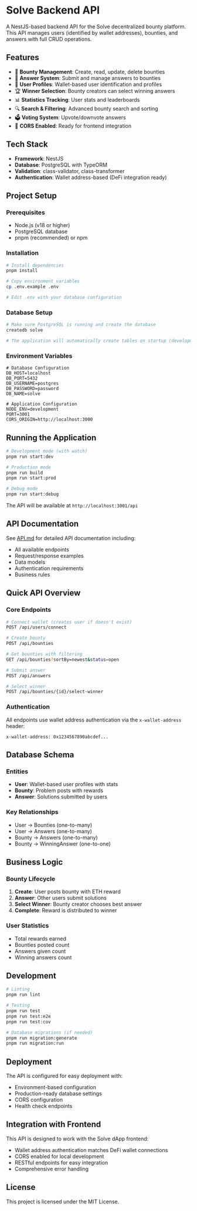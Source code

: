 # Solve Backend API

A NestJS-based backend API for the Solve decentralized bounty platform. This API manages users (identified by wallet addresses), bounties, and answers with full CRUD operations.

## Features

- 🎯 **Bounty Management**: Create, read, update, delete bounties
- 💬 **Answer System**: Submit and manage answers to bounties
- 👤 **User Profiles**: Wallet-based user identification and profiles
- 🏆 **Winner Selection**: Bounty creators can select winning answers
- 📊 **Statistics Tracking**: User stats and leaderboards
- 🔍 **Search & Filtering**: Advanced bounty search and sorting
- 🗳️ **Voting System**: Upvote/downvote answers
- 📱 **CORS Enabled**: Ready for frontend integration

## Tech Stack

- **Framework**: NestJS
- **Database**: PostgreSQL with TypeORM
- **Validation**: class-validator, class-transformer
- **Authentication**: Wallet address-based (DeFi integration ready)

## Project Setup

### Prerequisites
- Node.js (v18 or higher)
- PostgreSQL database
- pnpm (recommended) or npm

### Installation

```bash
# Install dependencies
pnpm install

# Copy environment variables
cp .env.example .env

# Edit .env with your database configuration
```

### Database Setup

```bash
# Make sure PostgreSQL is running and create the database
createdb solve

# The application will automatically create tables on startup (development mode)
```

### Environment Variables

```env
# Database Configuration
DB_HOST=localhost
DB_PORT=5432
DB_USERNAME=postgres
DB_PASSWORD=password
DB_NAME=solve

# Application Configuration
NODE_ENV=development
PORT=3001
CORS_ORIGIN=http://localhost:3000
```

## Running the Application

```bash
# Development mode (with watch)
pnpm run start:dev

# Production mode
pnpm run build
pnpm run start:prod

# Debug mode
pnpm run start:debug
```

The API will be available at `http://localhost:3001/api`

## API Documentation

See [API.md](./API.md) for detailed API documentation including:
- All available endpoints
- Request/response examples
- Data models
- Authentication requirements
- Business rules

## Quick API Overview

### Core Endpoints

```bash
# Connect wallet (creates user if doesn't exist)
POST /api/users/connect

# Create bounty
POST /api/bounties

# Get bounties with filtering
GET /api/bounties?sortBy=newest&status=open

# Submit answer
POST /api/answers

# Select winner
POST /api/bounties/{id}/select-winner
```

### Authentication

All endpoints use wallet address authentication via the `x-wallet-address` header:

```http
x-wallet-address: 0x1234567890abcdef...
```

## Database Schema

### Entities
- **User**: Wallet-based user profiles with stats
- **Bounty**: Problem posts with rewards
- **Answer**: Solutions submitted by users

### Key Relationships
- User → Bounties (one-to-many)
- User → Answers (one-to-many)  
- Bounty → Answers (one-to-many)
- Bounty → WinningAnswer (one-to-one)

## Business Logic

### Bounty Lifecycle
1. **Create**: User posts bounty with ETH reward
2. **Answer**: Other users submit solutions
3. **Select Winner**: Bounty creator chooses best answer
4. **Complete**: Reward is distributed to winner

### User Statistics
- Total rewards earned
- Bounties posted count
- Answers given count
- Winning answers count

## Development

```bash
# Linting
pnpm run lint

# Testing
pnpm run test
pnpm run test:e2e
pnpm run test:cov

# Database migrations (if needed)
pnpm run migration:generate
pnpm run migration:run
```

## Deployment

The API is configured for easy deployment with:
- Environment-based configuration
- Production-ready database settings
- CORS configuration
- Health check endpoints

## Integration with Frontend

This API is designed to work with the Solve dApp frontend:
- Wallet address authentication matches DeFi wallet connections
- CORS enabled for local development
- RESTful endpoints for easy integration
- Comprehensive error handling

## License

This project is licensed under the MIT License.
